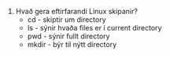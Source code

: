 1. Hvað gera eftirfarandi Linux skipanir?
    * cd - skiptir um directory
    * ls - sýnir hvaða files er í current directory
    * pwd - sýnir fullt directory
    * mkdir - býr til nýtt directory
